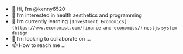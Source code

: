 - 👋 Hi, I’m @kenny6520
- 👀 I’m interested in health aesthetics and programming
- 🌱 I’m currently learning `[Investment Economics](https://www.economist.com/finance-and-economics/)` `nestjs` `system design` 
- 💞️ I’m looking to collaborate on ...
- 📫 How to reach me ...

<!---
kenny6520/kenny6520 is a ✨ special ✨ repository because its `README.md` (this file) appears on your GitHub profile.
You can click the Preview link to take a look at your changes.
--->
